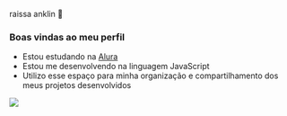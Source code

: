 raissa anklin 🖤
### Boas vindas ao meu perfil 

- Estou estudando na [Alura](https://www.alura.com.br)
- Estou me desenvolvendo na linguagem JavaScript
- Utilizo esse espaço para minha organização e compartilhamento dos meus projetos desenvolvidos

![](https://media1.tenor.com/m/oq0vcJwShREAAAAC/dance-polarbear.gif)
